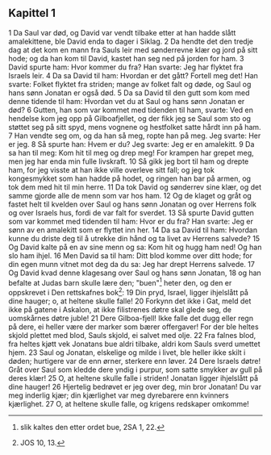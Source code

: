 ## Kapittel 1

1 Da Saul var død, og David var vendt tilbake etter at han hadde slått amalekittene, ble David enda to dager i Siklag.
2 Da hendte det den tredje dag at det kom en mann fra Sauls leir med sønderrevne klær og jord på sitt hode; og da han kom til David, kastet han seg ned på jorden for ham.
3 David spurte ham: Hvor kommer du fra? Han svarte: Jeg har flyktet fra Israels leir.
4 Da sa David til ham: Hvordan er det gått? Fortell meg det! Han svarte: Folket flyktet fra striden; mange av folket falt og døde, og Saul og hans sønn Jonatan er også død.
5 Da sa David til den gutt som kom med denne tidende til ham: Hvordan vet du at Saul og hans sønn Jonatan er død?
6 Gutten, han som var kommet med tidenden til ham, svarte: Ved en hendelse kom jeg opp på Gilboafjellet, og der fikk jeg se Saul som sto og støttet seg på sitt spyd, mens vognene og hestfolket satte hårdt inn på ham.
7 Han vendte seg om, og da han så meg, ropte han på meg. Jeg svarte: Her er jeg.
8 Så spurte han: Hvem er du? Jeg svarte: Jeg er en amalekitt.
9 Da sa han til meg: Kom hit til meg og drep meg! For krampen har grepet meg, men jeg har enda min fulle livskraft.
10 Så gikk jeg bort til ham og drepte ham, for jeg visste at han ikke ville overleve sitt fall; og jeg tok kongesmykket som han hadde på hodet, og ringen han bar på armen, og tok dem med hit til min herre.
11 Da tok David og sønderrev sine klær, og det samme gjorde alle de menn som var hos ham.
12 Og de klaget og gråt og fastet helt til kvelden over Saul og hans sønn Jonatan og over Herrens folk og over Israels hus, fordi de var falt for sverdet.
13 Så spurte David gutten som var kommet med tidenden til ham: Hvor er du fra? Han svarte: Jeg er sønn av en amalekitt som er flyttet inn her.
14 Da sa David til ham: Hvordan kunne du driste deg til å utrekke din hånd og ta livet av Herrens salvede?
15 Og David kalte på en av sine menn og sa: Kom hit og hugg ham ned! Og han slo ham ihjel.
16 Men David sa til ham: Ditt blod komme over ditt hode; for din egen munn vitnet mot deg da du sa: Jeg har drept Herrens salvede.
17 Og David kvad denne klagesang over Saul og hans sønn Jonatan,
18 og han befalte at Judas barn skulle lære den; "buen"[^1] heter den, og den er oppskrevet i Den rettskafnes bok[^2]:
19 Din pryd, Israel, ligger ihjelslått på dine hauger; o, at heltene skulle falle!
20 Forkynn det ikke i Gat, meld det ikke på gatene i Askalon, at ikke filistrenes døtre skal glede seg, de uomskårnes døtre juble!
21 Dere Gilboa-fjell! Ikke falle det dugg eller regn på dere, ei heller være der marker som bærer offergaver! For der ble heltes skjold plettet med blod, Sauls skjold, ei salvet med olje.
22 Fra falnes blod, fra heltes kjøtt vek Jonatans bue aldri tilbake, aldri kom Sauls sverd umettet hjem.
23 Saul og Jonatan, elskelige og milde i livet, ble heller ikke skilt i døden; hurtigere var de enn ørner, sterkere enn løver.
24 Dere Israels døtre! Gråt over Saul som kledde dere yndig i purpur, som satte smykker av gull på deres klær!
25 O, at heltene skulle falle i striden! Jonatan ligger ihjelslått på dine hauger!
26 Hjertelig bedrøvet er jeg over deg, min bror Jonatan! Du var meg inderlig kjær; din kjærlighet var meg dyrebarere enn kvinners kjærlighet.
27 O, at heltene skulle falle, og krigens redskaper omkomme!

[^1]:  slik kaltes den etter ordet bue, 2SA 1, 22.
[^2]:  JOS 10, 13.
